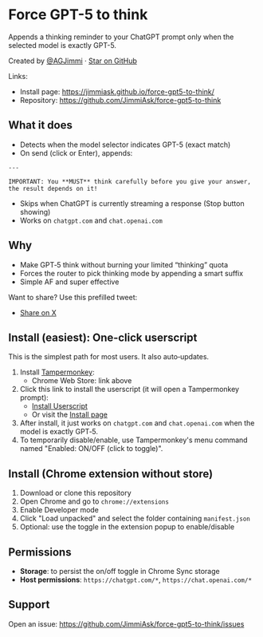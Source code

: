 # Force GPT-5 to think

Appends a thinking reminder to your ChatGPT prompt only when the selected model is exactly GPT-5.

Created by [@AGJimmi](https://x.com/AGJimmi) · [Star on GitHub](https://github.com/JimmiAsk/force-gpt5-to-think)

Links:
- Install page: https://jimmiask.github.io/force-gpt5-to-think/
- Repository: https://github.com/JimmiAsk/force-gpt5-to-think

## What it does
- Detects when the model selector indicates GPT-5 (exact match)
- On send (click or Enter), appends:

```
---

IMPORTANT: You **MUST** think carefully before you give your answer, the result depends on it!
```

- Skips when ChatGPT is currently streaming a response (Stop button showing)
- Works on `chatgpt.com` and `chat.openai.com`

## Why
- Make GPT‑5 think without burning your limited “thinking” quota
- Forces the router to pick thinking mode by appending a smart suffix
- Simple AF and super effective

Want to share? Use this prefilled tweet:
- [Share on X](https://twitter.com/intent/tweet?text=why%20pay%20%24200%20for%20unlimited%20GPT-5%20thinking%0A%0Awhen%20there%20is%20an%20extension%20that%20will%20do%20it%20for%20free%0A%0Ait%20makes%20GPT-5%20think%20by%20adding%20to%20the%20prompt%0A%0Ait%27s%20simple%20af%20but%20super%20effective%0A%0Aif%20you%20don%27t%20use%20this%20you%27re%20ngmi%0A%0Ahttps%3A%2F%2Fgithub.com%2FJimmiAsk%2Fforce-gpt5-to-think)

## Install (easiest): One‑click userscript
This is the simplest path for most users. It also auto‑updates.

1. Install [Tampermonkey](https://chromewebstore.google.com/detail/tampermonkey/dhdgffkkebhmkfjojejmpbldmpobfkfo):
   - Chrome Web Store: link above
2. Click this link to install the userscript (it will open a Tampermonkey prompt):
   - [Install Userscript](https://raw.githubusercontent.com/JimmiAsk/force-gpt5-to-think/main/userscript/force-gpt5.user.js)
   - Or visit the [Install page](https://jimmiask.github.io/force-gpt5-to-think/)
3. After install, it just works on `chatgpt.com` and `chat.openai.com` when the model is exactly GPT‑5.
4. To temporarily disable/enable, use Tampermonkey's menu command named "Enabled: ON/OFF (click to toggle)".

## Install (Chrome extension without store)
1. Download or clone this repository
2. Open Chrome and go to `chrome://extensions`
3. Enable Developer mode
4. Click "Load unpacked" and select the folder containing `manifest.json`
5. Optional: use the toggle in the extension popup to enable/disable

## Permissions
- **Storage**: to persist the on/off toggle in Chrome Sync storage
- **Host permissions**: `https://chatgpt.com/*`, `https://chat.openai.com/*`

## Support
Open an issue: https://github.com/JimmiAsk/force-gpt5-to-think/issues

